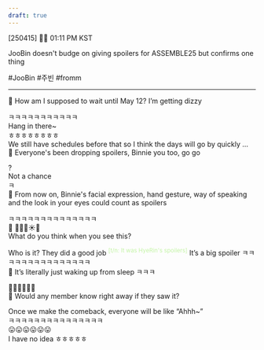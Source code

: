 ```yaml
---
draft: true
---
```

[250415] 🐣💭 01:11 PM KST

JooBin doesn't budge on giving spoilers for ASSEMBLE25 but confirms one thing

#JooBin #주빈 #fromm
___

🫧 How am I supposed to wait until May 12? I’m getting dizzy

ㅋㅋㅋㅋㅋㅋㅋㅋㅋㅋㅋ  
Hang in there~  
ㅎㅎㅎㅎㅎㅎㅎㅎ  
We still have schedules before that 
so I think the days will go by quickly
…  
🫧 Everyone's been dropping spoilers, Binnie you too, go go  

?  
Not a chance  
ㅋ  
🫧 From now on, Binnie's facial expression, hand gesture, way of speaking and the look in your eyes could count as spoilers

ㅋㅋㅋㅋㅋㅋㅋㅋㅋㅋㅋㅋㅋㅋ  
🫧 🛌💤💭☀️🌄  
What do you think when you see this?

Who is it? They did a good job  <sup><font color="#c3f4a5">[t/n: It was HyeRin's spoilers]</font></sup>
It’s a big spoiler
ㅋㅋㅋㅋㅋㅋㅋㅋㅋㅋㅋㅋㅋㅋㅋ  
🫧 It’s literally just waking up from sleep ㅋㅋㅋ

🤷🏻‍♀️🤷🏻‍♀️  
🫧 Would any member know right away if they saw it?

Once we make the comeback, everyone will be like “Ahhh~”  
ㅋㅋㅋㅋㅋㅋㅋㅋㅋㅋㅋㅋㅋㅋㅋ  
😛😛😛😛😛😛  
I have no idea ㅎㅎㅎㅎㅎ